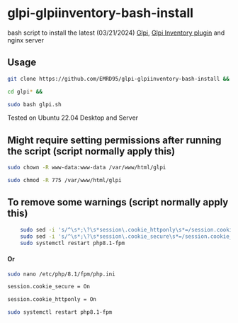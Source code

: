 # glpi-glpiinventory-bash-install
bash script to install the latest (03/21/2024) [Glpi](https://github.com/glpi-project/glpi/releases), [Glpi Inventory plugin](https://github.com/glpi-project/glpi-inventory-plugin/releases) and nginx server

## Usage

```bash
git clone https://github.com/EMRD95/glpi-glpiinventory-bash-install &&

cd glpi* &&

sudo bash glpi.sh
```

Tested on Ubuntu 22.04 Desktop and Server

## Might require setting permissions after running the script (script normally apply this)
```bash
sudo chown -R www-data:www-data /var/www/html/glpi
```
```bash
sudo chmod -R 775 /var/www/html/glpi
```
## To remove some warnings (script normally apply this)

```bash
    sudo sed -i 's/^\s*;\?\s*session\.cookie_httponly\s*=/session.cookie_httponly = On/' /etc/php/8.1/fpm/php.ini &&
    sudo sed -i 's/^\s*;\?\s*session\.cookie_secure\s*=/session.cookie_secure = On/' /etc/php/8.1/fpm/php.ini &&
    sudo systemctl restart php8.1-fpm
```

#### Or

```bash
sudo nano /etc/php/8.1/fpm/php.ini
```
```bash
session.cookie_secure = On
```
```bash
session.cookie_httponly = On
```
```bash
sudo systemctl restart php8.1-fpm
```
